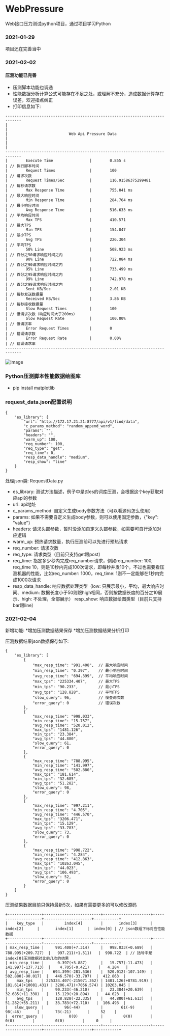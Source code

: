 # WebPressure
Web接口压力测试python项目，通过项目学习Python

### 2021-01-29
项目还在完善当中

### 2021-02-02
#### 压测功能已完善
* 压测脚本功能也调通
* 性能数据分析计算公式可能存在不足之处，或理解不充分，造成数据计算存在误差，欢迎指点纠正
* 打印信息如下:
```
-----------------------------------------------------------------------------
|                                                                           |
|                           Web Api Pressure Data                           |
|                                                                           |
-----------------------------------------------------------------------------
|        Execute Time                |        0.855 s                       | // 执行脚本时间
|        Request Times               |        100                           | // 请求次数
|        Request Times/Sec           |        116.91586375299481            | // 每秒请求数
|        Max Response Time           |        755.041 ms                    | // 最大响应时间
|        Min Response Time           |        284.764 ms                    | // 最小响应时间
|        Avg Response Time           |        516.633 ms                    | // 平均响应时间
|        Max TPS                     |        410.571                       | // 最大TPS
|        Min TPS                     |        154.847                       | // 最小TPS
|        Avg TPS                     |        226.304                       | // 平均TPS
|        50% Line                    |        508.923 ms                    | // 百分之50请求响应时间之内
|        90% Line                    |        722.084 ms                    | // 百分之90请求响应时间之内
|        95% Line                    |        733.499 ms                    | // 百分之95请求响应时间之内
|        99% Line                    |        742.978 ms                    | // 百分之99请求响应时间之内
|        Sent KB/Sec                 |        2.01 KB                       | // 每秒发送数据量
|        Received KB/Sec             |        3.86 KB                       | // 每秒接收数据量
|        Slow Request Times          |        100                           | // 慢请求次数（响应时间大于200ms）
|        Slow Request Rate           |        100.00%                       | // 慢请求率
|        Error Request Times         |        0                             | // 错误请求数
|        Error Request Rate          |        0.00%                         | // 错误请求率
-----------------------------------------------------------------------------
```

![image](https://github.com/junpengdong/WebPressure/blob/master/pic/myplot.png)

### Python压测脚本性能数据绘图库
* pip install matplotlib

### request_data.json配置说明
```
{
    "es_library": {
        "url": "http://172.17.21.21:8777/api/v1/find/data",
        "c_params_method": "random_append_word",
        "params": "",
        "headers": "",
        "warm_up": 100,
        "req_number": 100,
        "req_type": "get",
        "req_time": 0,
        "resp_data_handle": "medium",
        "resp_show": "line"
    }
}
```
处理json类: RequestData.py
* es_library: 测试方法描述，例子中是对es的词库压测，会根据这个key获取对应api的参数
* url: api地址
* c_params_method: 自定义生成body参数方法（可以看源码怎么使用）
* params: 如果不需要自定义生成body参数，则可以使用固定参数，{"key": "value"}
* headers: 请求头部参数，暂时没添加自定义头部参数，如需要可自行添加对应逻辑
* warm_up: 预热请求数量，执行压测前可以先进行预热请求
* req_number: 请求次数
* req_type: 请求类型（目前只支持get跟post）
* req_time: 指定多少秒内完成req_number请求，例如req_number: 100, req_time 10，则是10秒内完成100次请求，即每秒并发10个，不过也需要看压测机器的性能，比如req_number: 1000，req_time: 1则不一定能够在1秒内完成1000次请求
* resp_data_handle: 响应数据处理类型（low: 只展示最小，平均，最大响应时间、medium: 数据长度小于50则跟high相同，否则按数据长度的百分之10展示、high: 不处理，全部展示）
resp_show: 响应数据绘图类型（目前只支持bar跟line）

### 2021-02-04
新增功能:
*增加压测数据结果保存
*增加压测数据结果分析打印

压测数据结果json数据保存如下:
```
{
    "es_library": [
        {
            "max_resp_time": "991.408",  // 最大响应时间 
            "min_resp_time": "0.397",    // 最小响应时间
            "avg_resp_time": "694.399",  // 平均响应时间
            "max_tps": "225334.407",     // 最大TPS
            "min_tps": "90.233",         // 最小TPS
            "avg_tps": "128.828",        // 平均TPS
            "slow_query": 96,            // 慢查询次数
            "error_query": 0             // 错误次数
        },
        {
            "max_resp_time": "998.033",
            "min_resp_time": "15.757",
            "avg_resp_time": "520.012",
            "max_tps": "1481.126",
            "min_tps": "23.384",
            "avg_tps": "44.880",
            "slow_query": 61,
            "error_query": 0
        },
        {
            "max_resp_time": "788.995",
            "min_resp_time": "141.997",
            "avg_resp_time": "502.880",
            "max_tps": "181.614",
            "min_tps": "32.685",
            "avg_tps": "51.282",
            "slow_query": 98,
            "error_query": 0
        },
        {
            "max_resp_time": "997.211",
            "min_resp_time": "4.705",
            "avg_resp_time": "446.570",
            "max_tps": "3206.471",
            "min_tps": "15.129",
            "avg_tps": "33.783",
            "slow_query": 73,
            "error_query": 0
        },
        {
            "max_resp_time": "998.722",
            "min_resp_time": "4.284",
            "avg_resp_time": "412.863",
            "max_tps": "10263.045",
            "min_tps": "44.023",
            "avg_tps": "106.493",
            "slow_query": 52,
            "error_query": 0
        }
    ]
}
```
压测结果数据目前只保持最新5次，如果有需要更多的可以修改源码

```
+---------------+-------------------------+---------------------+---------------------+---------------------+-----------+
|    key_type   |         index[4]        |       index[3]      |       index[2]      |       index[1]      |  index[0] | // json数组下标对应性能数据
+---------------+-------------------------+---------------------+---------------------+---------------------+-----------+
| max_resp_time |     991.408(+7.314)     |   998.033(+0.689)   |  788.995(+209.727)  |   997.211(+1.511)   |  998.722  | // 括号中是index[0]压测数据对比前几次的结果
| min_resp_time |      0.397(+3.887)      |   15.757(-11.473)   |  141.997(-137.713)  |    4.705(-0.421)    |   4.284   |
| avg_resp_time |    694.399(-281.536)    |  520.012(-107.149)  |   502.880(-90.017)  |   446.570(-33.707)  |  412.863  |
|    max_tps    | 225334.407(-215071.362) | 1481.126(+8781.919) | 181.614(+10081.431) | 3206.471(+7056.574) | 10263.045 |
|    min_tps    |     90.233(-46.210)     |   23.384(+20.639)   |   32.685(+11.338)   |   15.129(+28.894)   |   44.023  |
|    avg_tps    |     128.828(-22.335)    |   44.880(+61.613)   |   51.282(+55.211)   |   33.783(+72.710)   |  106.493  |
|   slow_query  |         96(-44)         |        61(-9)       |       98(-46)       |       73(-21)       |     52    |
|  error_query  |           0(0)          |         0(0)        |         0(0)        |         0(0)        |     0     |
+---------------+-------------------------+---------------------+---------------------+---------------------+-----------+
```
